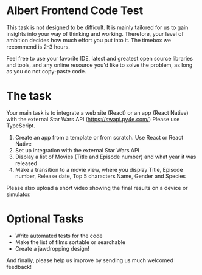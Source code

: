 # Albert Frontend Code Test
This task is not designed to be difficult. It is mainly tailored for us to gain insights into your way of thinking and working. Therefore, your level of ambition decides how much effort you put into it. The timebox we recommend is 2-3 hours. 

Feel free to use your favorite IDE, latest and greatest open source libraries and tools, and any online resource you'd like to solve the problem, as long as you do not copy-paste code.

# The task
Your main task is to integrate a web site (React) or an app (React Native) with the external Star Wars API (https://swapi.py4e.com/)
Please use TypeScript.

1. Create an app from a template or from scratch. Use React or React Native
2. Set up integration with the external Star Wars API
3. Display a list of Movies (Title and Episode number) and what year it was released
4. Make a transition to a movie view, where you display Title, Episode number, Release date, Top 5 characters Name, Gender and Species

Please also upload a short video showing the final results on a device or simulator.

# Optional Tasks
* Write automated tests for the code
* Make the list of films sortable or searchable
* Create a jawdropping design!

And finally, please help us improve by sending us much welcomed feedback!
